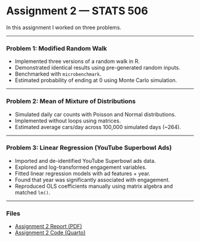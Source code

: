 # Assignment 2 — STATS 506

In this assignment I worked on three problems.

---

### Problem 1: Modified Random Walk
- Implemented three versions of a random walk in R.  
- Demonstrated identical results using pre-generated random inputs.  
- Benchmarked with `microbenchmark`.  
- Estimated probability of ending at 0 using Monte Carlo simulation.

---

### Problem 2: Mean of Mixture of Distributions
- Simulated daily car counts with Poisson and Normal distributions.  
- Implemented without loops using matrices.  
- Estimated average cars/day across 100,000 simulated days (~264).

---

### Problem 3: Linear Regression (YouTube Superbowl Ads)
- Imported and de-identified YouTube Superbowl ads data.  
- Explored and log-transformed engagement variables.  
- Fitted linear regression models with ad features + year.  
- Found that year was significantly associated with engagement.  
- Reproduced OLS coefficients manually using matrix algebra and matched `lm()`.

---

### Files
- [Assignment 2 Report (PDF)](./STATS506_Assignment2.pdf)  
- [Assignment 2 Code (Quarto)](./Assignment2.qmd)  
